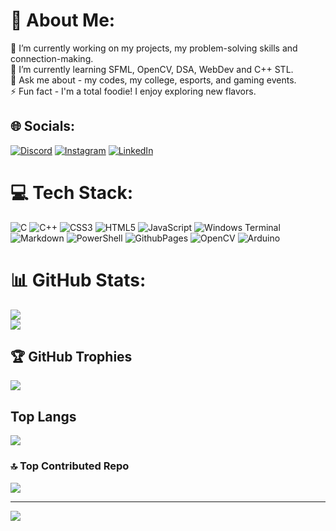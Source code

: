 # 💫 About Me:
🔭 I’m currently working on my projects, my problem-solving skills and connection-making.<br>🌱 I’m currently learning SFML, OpenCV, DSA, WebDev and C++ STL.<br>💬 Ask me about - my codes, my college, esports, and gaming events.<br>⚡ Fun fact - I'm a total foodie! I enjoy exploring new flavors.


## 🌐 Socials:
[![Discord](https://img.shields.io/badge/Discord-%237289DA.svg?logo=discord&logoColor=white)](https://discord.gg/arsenictrioxide) [![Instagram](https://img.shields.io/badge/Instagram-%23E4405F.svg?logo=Instagram&logoColor=white)](https://instagram.com/marmat_m_2k5) [![LinkedIn](https://img.shields.io/badge/LinkedIn-%230077B5.svg?logo=linkedin&logoColor=white)](https://linkedin.com/in/manav-marmat-2k5) 

# 💻 Tech Stack:
![C](https://img.shields.io/badge/c-%2300599C.svg?style=for-the-badge&logo=c&logoColor=white) ![C++](https://img.shields.io/badge/c++-%2300599C.svg?style=for-the-badge&logo=c%2B%2B&logoColor=white) ![CSS3](https://img.shields.io/badge/css3-%231572B6.svg?style=for-the-badge&logo=css3&logoColor=white) ![HTML5](https://img.shields.io/badge/html5-%23E34F26.svg?style=for-the-badge&logo=html5&logoColor=white) ![JavaScript](https://img.shields.io/badge/javascript-%23323330.svg?style=for-the-badge&logo=javascript&logoColor=%23F7DF1E) ![Windows Terminal](https://img.shields.io/badge/Windows%20Terminal-%234D4D4D.svg?style=for-the-badge&logo=windows-terminal&logoColor=white) ![Markdown](https://img.shields.io/badge/markdown-%23000000.svg?style=for-the-badge&logo=markdown&logoColor=white) ![PowerShell](https://img.shields.io/badge/PowerShell-%235391FE.svg?style=for-the-badge&logo=powershell&logoColor=white) ![GithubPages](https://img.shields.io/badge/github%20pages-121013?style=for-the-badge&logo=github&logoColor=white) ![OpenCV](https://img.shields.io/badge/opencv-%23white.svg?style=for-the-badge&logo=opencv&logoColor=white) ![Arduino](https://img.shields.io/badge/-Arduino-00979D?style=for-the-badge&logo=Arduino&logoColor=white)


# 📊 GitHub Stats:
![](https://github-readme-stats.vercel.app/api?username=AntimonyTrisulfide&theme=tokyonight&hide_border=true&include_all_commits=true&count_private=true)<br/>
![](https://github-readme-streak-stats.herokuapp.com/?user=AntimonyTrisulfide&theme=tokyonight&hide_border=true)<br/>



## 🏆 GitHub Trophies
![](https://github-profile-trophy.vercel.app/?username=AntimonyTrisulfide&theme=tokyonight&no-frame=true&no-bg=false&margin-w=4)

## Top Langs
![](https://github-readme-stats.vercel.app/api/top-langs/?username=AntimonyTrisulfide&size_weight=0&count_weight=1&layout=donut-vertical&hide=html,css&langs_count=20&theme=tokyonight)

### 🔝 Top Contributed Repo
![](https://github-contributor-stats.vercel.app/api?username=AntimonyTrisulfide&limit=5&theme=tokyonight&combine_all_yearly_contributions=true)

---
[![](https://visitcount.itsvg.in/api?id=AntimonyTrisulfide&icon=4&color=0)](https://visitcount.itsvg.in)

<!-- Proudly created with GPRM ( https://gprm.itsvg.in ) -->
